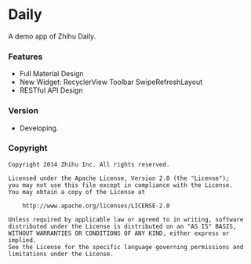 # Daily
A demo app of Zhihu Daily.

### Features
- Full Material Design
- New Widget: RecyclerView Toolbar SwipeRefreshLayout
- RESTful API Design

### Version
- Developing.

### Copyright

    Copyright 2014 Zhihu Inc. All rights reserved.

    Licensed under the Apache License, Version 2.0 (the "License");
    you may not use this file except in compliance with the License.
    You may obtain a copy of the License at

        http://www.apache.org/licenses/LICENSE-2.0

    Unless required by applicable law or agreed to in writing, software
    distributed under the License is distributed on an "AS IS" BASIS,
    WITHOUT WARRANTIES OR CONDITIONS OF ANY KIND, either express or implied.
    See the License for the specific language governing permissions and
    limitations under the License.
